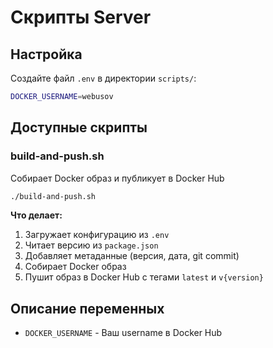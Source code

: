 # Скрипты Server

## Настройка

Создайте файл `.env` в директории `scripts/`:
```bash
DOCKER_USERNAME=webusov
```

## Доступные скрипты

### build-and-push.sh
Собирает Docker образ и публикует в Docker Hub

```bash
./build-and-push.sh
```

**Что делает:**
1. Загружает конфигурацию из `.env`
2. Читает версию из `package.json`
3. Добавляет метаданные (версия, дата, git commit)
4. Собирает Docker образ
5. Пушит образ в Docker Hub с тегами `latest` и `v{version}`

## Описание переменных

- `DOCKER_USERNAME` - Ваш username в Docker Hub
